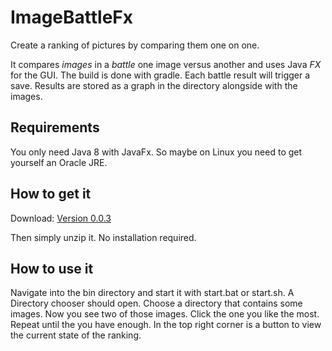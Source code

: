 # ImageBattleFx
Create a ranking of pictures by comparing them one on one.

It compares *images* in a *battle* one image versus another and uses Java *FX* for the GUI.
The build is done with gradle.
Each battle result will trigger a save. Results are stored as a graph in the directory alongside with the images.

## Requirements

You only need Java 8 with JavaFx. So maybe on Linux you need to get yourself an Oracle JRE.

## How to get it

Download: [Version 0.0.3](https://github.com/KoaGex/ImageBattleFx/releases/download/v0.0.3/ImageBattleFx-0_0_3.zip)

Then simply unzip it. No installation required.

## How to use it
Navigate into the bin directory and start it with start.bat or start.sh.
A Directory chooser should open.
Choose a directory that contains some images.
Now you see two of those images. Click the one you like the most.
Repeat until the you have enough. In the top right corner is a button to view the current state of the ranking.
